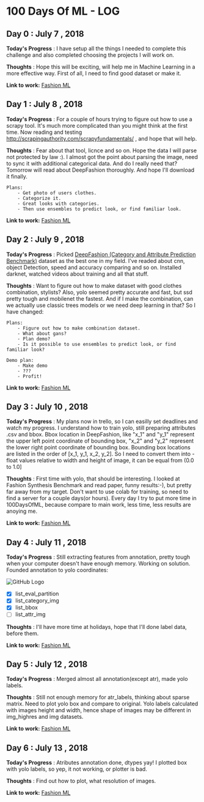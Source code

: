 # 100 Days Of ML - LOG

## Day 0 : July 7 , 2018
 
**Today's Progress** : I have setup all the things I needed to complete this challenge and also completed choosing the projects I will work on.

**Thoughts** : Hope this will be exciting, will help me in Machine Learning in a more effective way. First of all, I need to find good dataset or make it. 


**Link to work:** [Fashion ML](https://github.com/zuenko/FashionML)


## Day 1 : July 8 , 2018
 
**Today's Progress** : For a couple of hours trying to figure out how to use a scrapy tool. It's much more complicated than you might think at the first time. Now reading and testing http://scrapingauthority.com/scrapyfundamentals/ , and hope that will help.

**Thoughts** : Fear about that tool, licnce and so on. Hope the data I will parse not protected by law :). I almost got the point about parsing the image, need to sync it with additional categorical data. And do I really need that? Tomorrow will read about DeepFashion thoroughly. And hope I'll download it finally.
    
    Plans:
        - Get photo of users clothes.
        - Categorize it.
        - Great looks with categories.
        - Then use ensembles to predict look, or find familiar look.

**Link to work:** [Fashion ML](https://github.com/zuenko/FashionML)


## Day 2 : July 9 , 2018
 
**Today's Progress** : Picked [DeepFashion (Category and Attribute Prediction Benchmark)](http://mmlab.ie.cuhk.edu.hk/projects/DeepFashion/AttributePrediction.html) dataset as the best one in my field. I've readed about cnn, object Detection, speed and accuracy comparing and so on. Installed darknet, watched videos about training and all that stuff. 

**Thoughts** : Want to figure out how to make dataset with good clothes combination, stylists? Also, yolo seemed pretty accurate and fast, but ssd pretty tough and mobilenet the fastest. And if I make the combination, can we actually use classic trees models or we need deep learning in that? So I have changed:
    
    Plans:
    	- Figure out how to make combination dataset.
    	- What about gans?
    	- Plan demo?
        - Is it possible to use ensembles to predict look, or find familiar look?

    Demo plan:
    	- Make demo
    	- ???
    	- Profit!

**Link to work:** [Fashion ML](https://github.com/zuenko/FashionML)


## Day 3 : July 10 , 2018
 
**Today's Progress** : My plans now in trello, so I can easilly set deadlines and watch my progress. I understand how to train yolo, still preparing attributes .csv and bbox. Bbox location in DeepFashion, like "x_1" and "y_1" represent the upper left point coordinate of bounding box, "x_2" and "y_2" represent the lower right point coordinate of bounding box. Bounding box locations are listed in the order of [x_1, y_1, x_2, y_2]. So I need to convert them into <x> <y> <width> <height> - float values relative to width and height of image, it can be equal from (0.0 to 1.0]

**Thoughts** : First time with yolo, that should be interesting. I looked at Fashion Synthesis Benchmark and read paper, funny results:-), but pretty far away from my target. Don't want to use colab for training, so need to find a server for a couple days(or hours). Every day I try to put more time in 100DaysOfML, because compare to main work, less time, less results are anoying me.  

**Link to work:** [Fashion ML](https://github.com/zuenko/FashionML)

## Day 4 : July 11 , 2018
 
**Today's Progress** : Still extracting features from annotation, pretty tough when your computer doesn't have enough memory. Working on solution. Founded annotation to yolo coordinates:

![GitHub Logo](https://i.redd.it/6unjoj3jkmx01.png)

- [x] list_eval_partition
- [x] list_category_img
- [x] list_bbox
- [ ] list_attr_img

**Thoughts** : I'll have more time at holidays, hope that I'll done label data, before them. 

**Link to work:** [Fashion ML](https://github.com/zuenko/FashionML)


## Day 5 : July 12 , 2018
 
**Today's Progress** : Merged almost all annotation(except atr), made yolo labels.

**Thoughts** :  Still not enough memory for atr_labels, thinking about sparse matrix. Need to plot yolo box and compare to original. Yolo labels calculated with images height and width, hence shape of images may be different in img_highres and img datasets.

**Link to work:** [Fashion ML](https://github.com/zuenko/FashionML)


## Day 6 : July 13 , 2018
 
**Today's Progress** : Atributes annotation done, dtypes yay! I plotted box with yolo labels, so yep, it not working, or plotter is bad. 

**Thoughts** :  Find out how to plot, what resolution of images. 

**Link to work:** [Fashion ML](https://github.com/zuenko/FashionML)